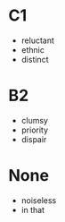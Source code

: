 # C1
- reluctant
- ethnic
- distinct

# B2
- clumsy
- priority
- dispair

# None
- noiseless
- in that

